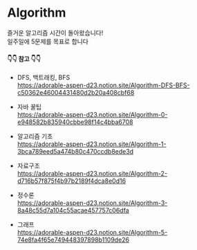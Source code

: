 # Algorithm
즐거운 알고리즘 시간이 돌아왔습니다!   
일주일에 5문제를 목표로 합니다   

#### 👇👇 참고 👇👇
* DFS, 백트래킹, BFS   
https://adorable-aspen-d23.notion.site/Algorithm-DFS-BFS-c50362e46004431480d2b20a408cbf68

* 자바 꿀팁   
https://adorable-aspen-d23.notion.site/Algorithm-0-e948582b835940cbbe98f14c4bba6708

* 알고리즘 기초   
https://adorable-aspen-d23.notion.site/Algorithm-1-3bca789eed5a474b80c470ccdb8ede3d

* 자료구조   
https://adorable-aspen-d23.notion.site/Algorithm-2-d716b57f875f4b97b2189f4dca8e0d16

* 정수론   
https://adorable-aspen-d23.notion.site/Algorithm-3-8a48c55d7a104c55acae457757c06dfa

* 그래프   
https://adorable-aspen-d23.notion.site/Algorithm-5-74e8fa4f65e749448397898b1109de26
